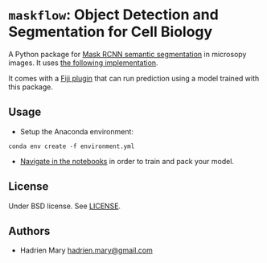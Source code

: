 # `maskflow`: Object Detection and Segmentation for Cell Biology

A Python package for [Mask RCNN semantic segmentation](https://arxiv.org/abs/1703.06870) in microsopy images. It uses [the following implementation](https://github.com/facebookresearch/maskrcnn-benchmark).

It comes with a [Fiji plugin](https://github.com/hadim/maskflow-fiji) that can run prediction using a model trained with this package.

## Usage

- Setup the Anaconda environment:

```
conda env create -f environment.yml
```

- [Navigate in the notebooks](./notebooks/1_Build_Dataset/README.md) in order to train and pack your model.

## License

Under BSD license. See [LICENSE](LICENSE).

## Authors

- Hadrien Mary <hadrien.mary@gmail.com>
